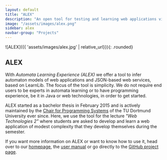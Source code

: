 ```yaml
---
layout: default
title: "ALEX"
description: "An open tool for testing and learning web applications via active automata learning"
image: "/assets/images/alex.png"
sidebar: alex
navbar-group: "Projects"
---
```


![ALEX]({{ 'assets/images/alex.jpg' | relative_url}}){: .rounded}

## ALEX

With _Automata Learning Experience (ALEX)_ we offer a tool to infer automaton models of web applications and JSON-based web services, based on LearnLib.
The focus of the tool is simplicity.
We do not require end users to be experts in automata learning or to have programming experience, be it in Java or web technologies, in order to get started.

ALEX started as a bachelor thesis in February 2015 and is actively maintained by the [Chair for Programming Systems](http://ls5-www.cs.tu-dortmund.de/cms/de/home/) of the TU Dortmund University ever since.
Here, we use the tool for the lecture _"Web Technologies 2"_ where students are asked to develop and learn a web application of modest complexity that they develop themselves during the semester.

If you want more information on ALEX or want to know how to use it, head over to our [homepage](http://learnlib.github.io/alex/), the [user manual](http://learnlib.github.io/alex/book/) or go directly to the [GitHub project page](https://github.com/LearnLib/alex).
